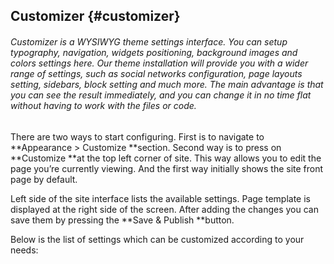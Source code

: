 ## Customizer {#customizer}

###### Customizer is a WYSIWYG theme settings interface. You can setup typography, navigation, widgets positioning, background images and colors settings here. Our theme installation will provide you with a wider range of settings, such as social networks configuration, page layouts setting, sidebars, block setting and much more. The main advantage is that you can see the result immediately, and you can change it in no time flat without having to work with the files or code.

There are two ways to start configuring. First is to navigate to **Appearance &gt; Customize **section. Second way is to press on **Customize **at the top left corner of site. This way allows you to edit the page you’re currently viewing. And the first way initially shows the site front page by default.

Left side of the site interface lists the available settings. Page template is displayed at the right side of the screen. After adding the changes you can save them by pressing the **Save & Publish **button.

Below is the list of settings which can be customized according to your needs:

